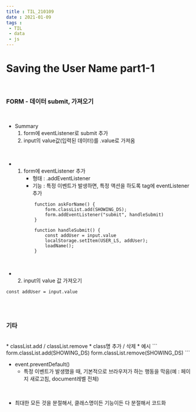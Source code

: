 ```yaml
---
title : TIL_210109
date : 2021-01-09
tags :
 - TIL
 - data
 - js
---
```


# Saving the User Name part1-1
<br>

### FORM - 데이터 submit, 가져오기

<br>

* Summary
    1. form에 eventListener로 submit 추가
    2. input의 value값(입력된 데이터)를 .value로 가져옴

<br>

* 1. form에 eventListener 추가
        * 형태 : .addEventListener
        * 기능 : 특정 이벤트가 발생하면, 특정 액션을 하도록 tag에 eventListener 추가
        ```
            function askForName() {
                form.classList.add(SHOWING_DS);
                form.addEventListener("submit", handleSubmit)
            }

            function handleSubmit() {
                const addUser = input.value
                localStorage.setItem(USER_LS, addUser);
                loadName();
            }
        ```
<br>

* 2. input의 value 값 가져오기
```
const addUser = input.value
```

<br><br>
    

### 기타


<br>
* classList.add / classList.remove
    * class명 추가 / 삭제
    * 예시
    ```
    form.classList.add(SHOWING_DS)
    form.classList.remove(SHOWING_DS)
    ```
<br>

* event.preventDefault()
    * 특정 이벤트가 발생했을 때, 기본적으로 브라우저가 하는 행동을 막음(예 : 페이지 새로고침, document레벨 전체)
<br>

* 최대한 모든 것을 분절해서, 클래스명이든 기능이든 다 분절해서 코드화 
